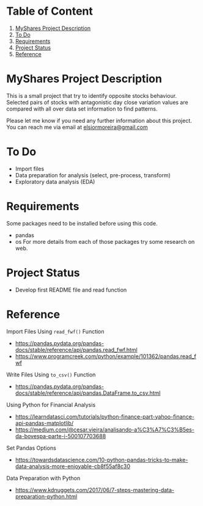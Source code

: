 
# Table of Content
1. [MyShares Project Description](#MySharesProjectDescription)
2. [To Do](#ToDo)
3. [Requirements](#Requirements)
4. [Project Status](#ProjectStatus)
5. [Reference](#Reference)


# MyShares Project Description
This is a small project that try to identify opposite stocks 
behaviour. Selected pairs of stocks with antagonistic day close 
variation values are compared with all over data set information 
to find patterns.

Please let me know if you need any further information about this 
project. You can reach me via email at 
[elsiormoreira@gmail.com](mailto:elsiormoreria@gmail.com)


# To Do
- Import files
- Data preparation for analysis (select, pre-process, transform)
- Exploratory data analysis (EDA)


# Requirements
Some packages need to be installed before using this code.
- pandas
- os
For more details from each of those packages try some research on web.


# Project Status
- Develop first README file and read function


# Reference
Import Files Using `read_fwf()` Function
- https://pandas.pydata.org/pandas-docs/stable/reference/api/pandas.read_fwf.html
- https://www.programcreek.com/python/example/101362/pandas.read_fwf

Write Files Using `to_csv()` Function   
- https://pandas.pydata.org/pandas-docs/stable/reference/api/pandas.DataFrame.to_csv.html

Using Python for Financial Analysis
- https://learndatasci.com/tutorials/python-finance-part-yahoo-finance-api-pandas-matplotlib/
- https://medium.com/@cesar.vieira/analisando-a%C3%A7%C3%B5es-da-bovespa-parte-i-500107703688

Set Pandas Options
- https://towardsdatascience.com/10-python-pandas-tricks-to-make-data-analysis-more-enjoyable-cb8f55af8c30

Data Preparation with Python
- https://www.kdnuggets.com/2017/06/7-steps-mastering-data-preparation-python.html
